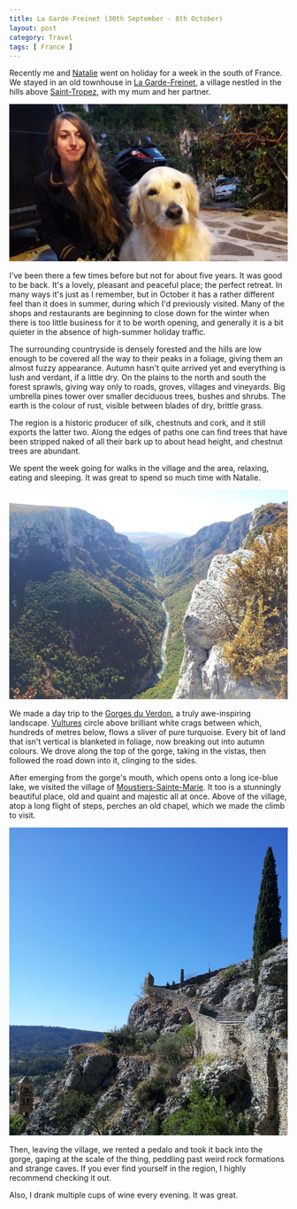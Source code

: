 ```yaml
---
title: La Garde-Freinet (30th September - 8th October)
layout: post
category: Travel
tags: [ France ]
---
```


Recently me and [Natalie](https://twitter.com/ScarletCatalie) went on holiday for a week in the south of France. We stayed in an old townhouse in [La Garde-Freinet](https://en.wikipedia.org/wiki/La_Garde-Freinet), a village nestled in the hills above [Saint-Tropez](https://en.wikipedia.org/wiki/Saint-Tropez), with my mum and her partner.

![](/images/france/nicedog.jpg "All the village pets are very friendly, especially this goldie")

I've been there a few times before but not for about five years. It was good to be back. It's a lovely, pleasant and peaceful place; the perfect retreat. In many ways it's just as I remember, but in October it has a rather different feel than it does in summer, during which I'd previously visited. Many of the shops and restaurants are beginning to close down for the winter when there is too little business for it to be worth opening, and generally it is a bit quieter in the absence of high-summer holiday traffic.

The surrounding countryside is densely forested and the hills are low enough to be covered all the way to their peaks in a foliage, giving them an almost fuzzy appearance. Autumn hasn't quite arrived yet and everything is lush and verdant, if a little dry. On the plains to the north and south the forest sprawls, giving way only to roads, groves, villages and vineyards. Big umbrella pines tower over smaller deciduous trees, bushes and shrubs. The earth is the colour of rust, visible between blades of dry, brittle grass.

The region is a historic producer of silk, chestnuts and cork, and it still exports the latter two. Along the edges of paths one can find trees that have been stripped naked of all their bark up to about head height, and chestnut trees are abundant.

We spent the week going for walks in the village and the area, relaxing, eating and sleeping. It was great to spend so much time with Natalie.

![](/images/france/gorges-du-verdon-00.jpg)

We made a day trip to the [Gorges du Verdon](https://en.wikipedia.org/wiki/Verdon_Gorge), a truly awe-inspiring landscape. [Vultures](https://en.wikipedia.org/wiki/Bearded_vulture) circle above brilliant white crags between which, hundreds of metres below, flows a sliver of pure turquoise. Every bit of land that isn't vertical is blanketed in foliage, now breaking out into autumn colours. We drove along the top of the gorge, taking in the vistas, then followed the road down into it, clinging to the sides.

After emerging from the gorge's mouth, which opens onto a long ice-blue lake, we visited the village of [Moustiers-Sainte-Marie](https://goo.gl/maps/zFa2L9QDsRr). It too is a stunningly beautiful place, old and quaint and majestic all at once. Above of the village, atop a long flight of steps, perches an old chapel, which we made the climb to visit.

![](/images/france/moustiers-sainte-marie.jpg)

Then, leaving the village, we rented a pedalo and took it back into the gorge, gaping at the scale of the thing, peddling past weird rock formations and strange caves. If you ever find yourself in the region, I highly recommend checking it out.

Also, I drank multiple cups of wine every evening. It was great.
